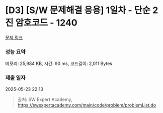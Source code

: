 # [D3] [S/W 문제해결 응용] 1일차 - 단순 2진 암호코드 - 1240 

[문제 링크](https://swexpertacademy.com/main/code/problem/problemDetail.do?contestProbId=AV15FZuqAL4CFAYD) 

### 성능 요약

메모리: 25,984 KB, 시간: 90 ms, 코드길이: 2,011 Bytes

### 제출 일자

2025-05-23 22:13



> 출처: SW Expert Academy, https://swexpertacademy.com/main/code/problem/problemList.do